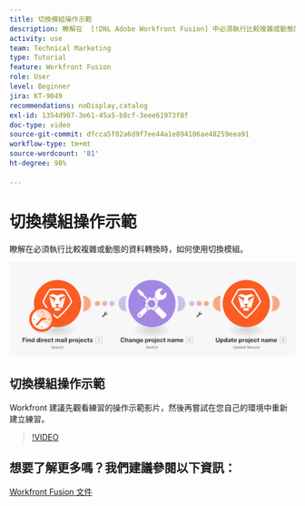 ```yaml
---
title: 切換模組操作示範
description: 瞭解在  [!DNL Adobe Workfront Fusion] 中必須執行比較複雜或動態的資料轉換時如何使用切換模組。
activity: use
team: Technical Marketing
type: Tutorial
feature: Workfront Fusion
role: User
level: Beginner
jira: KT-9049
recommendations: noDisplay,catalog
exl-id: 1354d907-3e61-45a5-b8cf-3eee61973f8f
doc-type: video
source-git-commit: dfcca5f02a6d9f7ee44a1e894106ae48259eea91
workflow-type: tm+mt
source-wordcount: '81'
ht-degree: 98%

---
```


# 切換模組操作示範

瞭解在必須執行比較複雜或動態的資料轉換時，如何使用切換模組。

![影像顯示使用切換模組](assets/beyond-basic-modules-4.png)

## 切換模組操作示範

Workfront 建議先觀看練習的操作示範影片，然後再嘗試在您自己的環境中重新建立練習。

>[!VIDEO](https://video.tv.adobe.com/v/335290/?quality=12&learn=on&enablevpops)



## 想要了解更多嗎？我們建議參閱以下資訊：

[Workfront Fusion 文件](https://experienceleague.adobe.com/en/docs/workfront-fusion/using/get-started-with-fusion/understand-workfront-fusion/workfront-fusion-overview)
